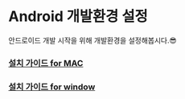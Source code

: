 # Android 개발환경 설정

안드로이드 개발 시작을 위해 개발환경을 설정해봅시다.😎

### [설치 가이드 for MAC](/mac-guide.md)

### [설치 가이드 for window]()